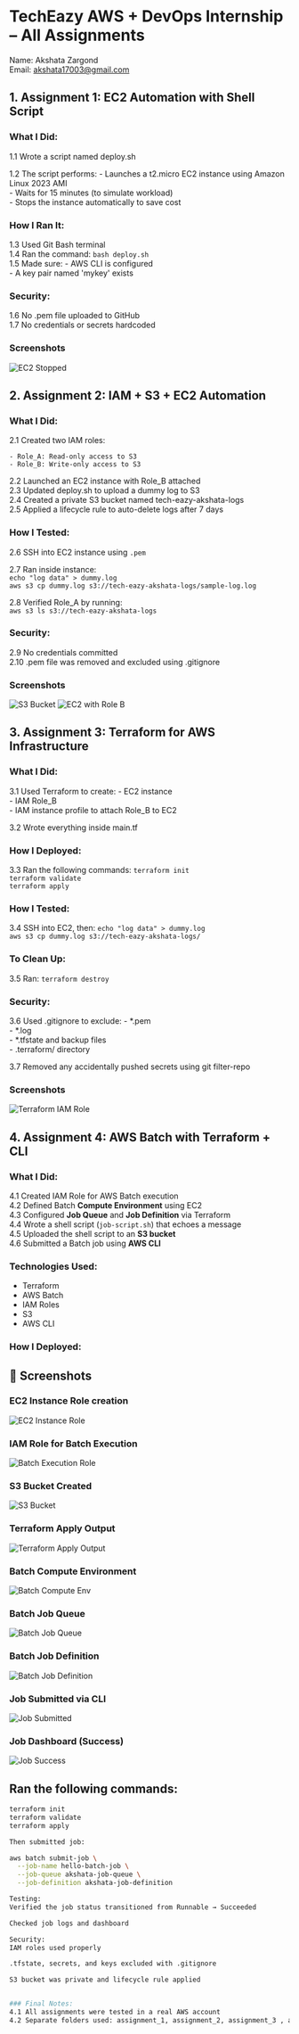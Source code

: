 


# TechEazy AWS + DevOps Internship – All Assignments

Name: Akshata Zargond  
Email: akshata17003@gmail.com  

## 1. Assignment 1: EC2 Automation with Shell Script

### What I Did:

1.1 Wrote a script named deploy.sh  

1.2 The script performs:
    - Launches a t2.micro EC2 instance using Amazon Linux 2023 AMI  
    - Waits for 15 minutes (to simulate workload)  
    - Stops the instance automatically to save cost  

### How I Ran It:

1.3 Used Git Bash terminal  
1.4 Ran the command: `bash deploy.sh`  
1.5 Made sure:
    - AWS CLI is configured  
    - A key pair named 'mykey' exists  

### Security:

1.6 No .pem file uploaded to GitHub  
1.7 No credentials or secrets hardcoded  

###  Screenshots
![EC2 Stopped](https://raw.githubusercontent.com/Akshatadz/tech_eazy_akshatazargond_all_assignments/main/screenshots/screenshots1_ec2_stopped.png)



## 2. Assignment 2: IAM + S3 + EC2 Automation

### What I Did:

2.1 Created two IAM roles: 

    - Role_A: Read-only access to S3  
    - Role_B: Write-only access to S3  
    
2.2 Launched an EC2 instance with Role_B attached  
2.3 Updated deploy.sh to upload a dummy log to S3  
2.4 Created a private S3 bucket named tech-eazy-akshata-logs  
2.5 Applied a lifecycle rule to auto-delete logs after 7 days  

### How I Tested:
2.6 SSH into EC2 instance using `.pem` 

2.7 Ran inside instance:  
    `echo "log data" > dummy.log`  
    `aws s3 cp dummy.log s3://tech-eazy-akshata-logs/sample-log.log`
    
2.8 Verified Role_A by running:  
    `aws s3 ls s3://tech-eazy-akshata-logs`  

### Security:
2.9 No credentials committed  
2.10 .pem file was removed and excluded using .gitignore

###  Screenshots
![S3 Bucket](https://raw.githubusercontent.com/Akshatadz/tech_eazy_akshatazargond_all_assignments/main/screenshots/screenshots2_s3_bucket.png)
![EC2 with Role B](https://raw.githubusercontent.com/Akshatadz/tech_eazy_akshatazargond_all_assignments/main/screenshots/screenshots3_ec2_role_b.png)




## 3. Assignment 3: Terraform for AWS Infrastructure

### What I Did:
3.1 Used Terraform to create:
    - EC2 instance  
    - IAM Role_B  
    - IAM instance profile to attach Role_B to EC2  
    
3.2 Wrote everything inside main.tf  

### How I Deployed:

3.3 Ran the following commands:
    `terraform init`  
    `terraform validate`  
    `terraform apply`  

### How I Tested:

3.4 SSH into EC2, then:
    `echo "log data" > dummy.log`  
    `aws s3 cp dummy.log s3://tech-eazy-akshata-logs/`  

### To Clean Up:

3.5 Ran: `terraform destroy`  

### Security:

3.6 Used .gitignore to exclude:
    - *.pem  
    - *.log  
    - *.tfstate and backup files  
    - .terraform/ directory  
    
3.7 Removed any accidentally pushed secrets using git filter-repo 

###  Screenshots
![Terraform IAM Role](https://raw.githubusercontent.com/Akshatadz/tech_eazy_akshatazargond_all_assignments/main/screenshots/screenshots4_Role_B_Assignment3.png)



## 4. Assignment 4: AWS Batch with Terraform + CLI

### What I Did:

4.1 Created IAM Role for AWS Batch execution  
4.2 Defined Batch **Compute Environment** using EC2  
4.3 Configured **Job Queue** and **Job Definition** via Terraform  
4.4 Wrote a shell script (`job-script.sh`) that echoes a message  
4.5 Uploaded the shell script to an **S3 bucket**  
4.6 Submitted a Batch job using **AWS CLI**

### Technologies Used:
- Terraform  
- AWS Batch  
- IAM Roles  
- S3  
- AWS CLI

### How I Deployed:

## 📸 Screenshots

### EC2 Instance Role creation  
![EC2 Instance Role](https://raw.githubusercontent.com/Akshatadz/tech_eazy_akshatazargond_all_assignments/main/assignment_4/screenshots/ecs_instance_role.png)

### IAM Role for Batch Execution  
![Batch Execution Role](https://raw.githubusercontent.com/Akshatadz/tech_eazy_akshatazargond_all_assignments/main/assignment_4/screenshots/batch_execution_role.png)

### S3 Bucket Created  
![S3 Bucket](https://raw.githubusercontent.com/Akshatadz/tech_eazy_akshatazargond_all_assignments/main/assignment_4/screenshots/s3_bucket_created.png)

### Terraform Apply Output  
![Terraform Apply Output](https://raw.githubusercontent.com/Akshatadz/tech_eazy_akshatazargond_all_assignments/main/assignment_4/screenshots/terraform_apply_success.png)

### Batch Compute Environment  
![Batch Compute Env](https://raw.githubusercontent.com/Akshatadz/tech_eazy_akshatazargond_all_assignments/main/assignment_4/screenshots/batch_compute_environment.png)

### Batch Job Queue  
![Batch Job Queue](https://raw.githubusercontent.com/Akshatadz/tech_eazy_akshatazargond_all_assignments/main/assignment_4/screenshots/batch_job_queue.png)

### Batch Job Definition  
![Batch Job Definition](https://raw.githubusercontent.com/Akshatadz/tech_eazy_akshatazargond_all_assignments/main/assignment_4/screenshots/batch_job_definition.png)

### Job Submitted via CLI  
![Job Submitted](https://raw.githubusercontent.com/Akshatadz/tech_eazy_akshatazargond_all_assignments/main/assignment_4/screenshots/batch_job_submitted_cli.png)

### Job Dashboard (Success)  
![Job Success](https://raw.githubusercontent.com/Akshatadz/tech_eazy_akshatazargond_all_assignments/main/assignment_4/screenshots/batch_job_success_dashboard.png)


## Ran the following commands:
```bash
terraform init  
terraform validate  
terraform apply  

Then submitted job:

aws batch submit-job \
  --job-name hello-batch-job \
  --job-queue akshata-job-queue \
  --job-definition akshata-job-definition

Testing:
Verified the job status transitioned from Runnable → Succeeded

Checked job logs and dashboard

Security:
IAM roles used properly

.tfstate, secrets, and keys excluded with .gitignore

S3 bucket was private and lifecycle rule applied


### Final Notes:
4.1 All assignments were tested in a real AWS account  
4.2 Separate folders used: assignment_1, assignment_2, assignment_3 , assignment_4 
 



